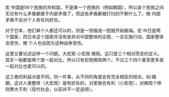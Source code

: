 宏 中国是56个民族的共和国，不是某一个民族的（例如韩国），所以各个民族之间无论有什么矛盾都属于内部矛盾了，而这些矛盾都被打扫的不剩什么了。微 内部矛盾不会对个人有任何好处。

对于日本，他们单个人都还可以的，但是一但报成一团就开始极端。宏 中日是两个国家，而日本这个国家并没有放弃对中国整体的企图，一旦实施行动，国家整体会受伤，微 个人也会因为这种战争受伤。

这里又要论述这样一个问题。大宏观 小宏观 微观。这只是三个相对而言的定义。其实一般都是两个放一起对比，所以只有宏观微观两个。不过三个四个甚至更多放一起对比也是可以的。

这三者的利益点是不同，同一件事，从不同的角度会有完全相反的结论。如:婚姻，这对人类整体（大宏观）是有好处的，对家族也有利（小宏观），对微观个体则弊大于利（现代社会，以前并不一定适用）。
